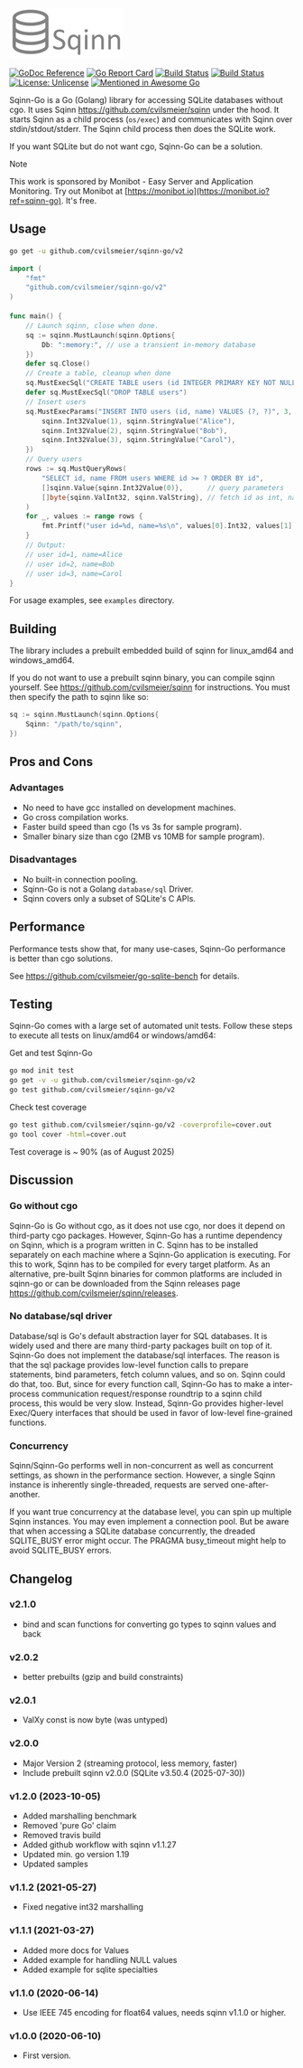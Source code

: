 
![Sqinn](logo.png "Sqinn")

[![GoDoc Reference](https://pkg.go.dev/badge/github.com/cvilsmeier/sqinn-go/v2)](http://godoc.org/github.com/cvilsmeier/sqinn-go/v2)
[![Go Report Card](https://goreportcard.com/badge/github.com/cvilsmeier/sqinn-go)](https://goreportcard.com/report/github.com/cvilsmeier/sqinn-go)
[![Build Status](https://github.com/cvilsmeier/sqinn-go/actions/workflows/linux.yml/badge.svg)](https://github.com/cvilsmeier/sqinn-go/actions/workflows/linux.yml)
[![Build Status](https://github.com/cvilsmeier/sqinn-go/actions/workflows/windows.yml/badge.svg)](https://github.com/cvilsmeier/sqinn-go/actions/workflows/windows.yml)
[![License: Unlicense](https://img.shields.io/badge/license-Unlicense-blue.svg)](http://unlicense.org/)
[![Mentioned in Awesome Go](https://awesome.re/mentioned-badge.svg)](https://github.com/avelino/awesome-go)

Sqinn-Go is a Go (Golang) library for accessing SQLite databases without cgo.
It uses Sqinn <https://github.com/cvilsmeier/sqinn> under the hood.
It starts Sqinn as a child process (`os/exec`) and communicates with
Sqinn over stdin/stdout/stderr. The Sqinn child process then does the SQLite
work.

If you want SQLite but do not want cgo, Sqinn-Go can be a solution.

> [!NOTE]
> This work is sponsored by Monibot - Easy Server and Application Monitoring.
> Try out Monibot at [https://monibot.io](https://monibot.io?ref=sqinn-go).
> It's free.


Usage
------------------------------------------------------------------------------

```bash
go get -u github.com/cvilsmeier/sqinn-go/v2
```

```go
import (
	"fmt"
	"github.com/cvilsmeier/sqinn-go/v2"
)

func main() {
	// Launch sqinn, close when done.
	sq := sqinn.MustLaunch(sqinn.Options{
		Db: ":memory:", // use a transient in-memory database
	})
	defer sq.Close()
	// Create a table, cleanup when done
	sq.MustExecSql("CREATE TABLE users (id INTEGER PRIMARY KEY NOT NULL, name TEXT)")
	defer sq.MustExecSql("DROP TABLE users")
	// Insert users
	sq.MustExecParams("INSERT INTO users (id, name) VALUES (?, ?)", 3, 2, []sqinn.Value{
		sqinn.Int32Value(1), sqinn.StringValue("Alice"),
		sqinn.Int32Value(2), sqinn.StringValue("Bob"),
		sqinn.Int32Value(3), sqinn.StringValue("Carol"),
	})
	// Query users
	rows := sq.MustQueryRows(
		"SELECT id, name FROM users WHERE id >= ? ORDER BY id",
		[]sqinn.Value{sqinn.Int32Value(0)},      // query parameters
		[]byte{sqinn.ValInt32, sqinn.ValString}, // fetch id as int, name as string
	)
	for _, values := range rows {
		fmt.Printf("user id=%d, name=%s\n", values[0].Int32, values[1].String)
	}
	// Output:
	// user id=1, name=Alice
	// user id=2, name=Bob
	// user id=3, name=Carol
}
```

For usage examples, see `examples` directory.


Building
------------------------------------------------------------------------------

The library includes a prebuilt embedded build of sqinn for linux_amd64 and
windows_amd64.

If you do not want to use a prebuilt sqinn binary, you can compile sqinn
yourself. See <https://github.com/cvilsmeier/sqinn> for instructions.
You must then specify the path to sqinn like so:

```go
sq := sqinn.MustLaunch(sqinn.Options{
	Sqinn: "/path/to/sqinn",
})
```


Pros and Cons
------------------------------------------------------------------------------

### Advantages

- No need to have gcc installed on development machines.
- Go cross compilation works.
- Faster build speed than cgo (1s vs 3s for sample program).
- Smaller binary size than cgo (2MB vs 10MB for sample program).


### Disadvantages

- No built-in connection pooling.
- Sqinn-Go is not a Golang `database/sql` Driver.
- Sqinn covers only a subset of SQLite's C APIs.


Performance
------------------------------------------------------------------------------

Performance tests show that, for many use-cases, Sqinn-Go performance is better
than cgo solutions.

See <https://github.com/cvilsmeier/go-sqlite-bench> for details.


Testing
------------------------------------------------------------------------------

Sqinn-Go comes with a large set of automated unit tests. Follow these steps to
execute all tests on linux/amd64 or windows/amd64:

Get and test Sqinn-Go

```bash
go mod init test
go get -v -u github.com/cvilsmeier/sqinn-go/v2
go test github.com/cvilsmeier/sqinn-go/v2
```


Check test coverage

```bash
go test github.com/cvilsmeier/sqinn-go/v2 -coverprofile=cover.out
go tool cover -html=cover.out
```

Test coverage is ~ 90% (as of August 2025)


Discussion
------------------------------------------------------------------------------

### Go without cgo

Sqinn-Go is Go without cgo, as it does not use cgo, nor does it depend on third-party
cgo packages. However, Sqinn-Go has a runtime dependency on Sqinn, which is a
program written in C. Sqinn has to be installed separately on each machine
where a Sqinn-Go application is executing. For this to work, Sqinn has to be
compiled for every target platform. As an alternative, pre-built Sqinn binaries
for common platforms are included in sqinn-go or can be downloaded from the
Sqinn releases page <https://github.com/cvilsmeier/sqinn/releases>.


### No database/sql driver

Database/sql is Go's default abstraction layer for SQL databases. It is widely
used and there are many third-party packages built on top of it. Sqinn-Go does
not implement the database/sql interfaces. The reason is that the sql package
provides low-level function calls to prepare statements, bind parameters, fetch
column values, and so on. Sqinn could do that, too. But, since for every
function call, Sqinn-Go has to make a inter-process communication
request/response roundtrip to a sqinn child process, this would be very slow.
Instead, Sqinn-Go provides higher-level Exec/Query interfaces that should be
used in favor of low-level fine-grained functions.


### Concurrency

Sqinn/Sqinn-Go performs well in non-concurrent as well as concurrent settings,
as shown in the performance section. However, a single Sqinn instance
is inherently single-threaded, requests are served one-after-another.

If you want true concurrency at the database level, you can spin up multiple
Sqinn instances. You may even implement a connection pool. But be aware that
when accessing a SQLite database concurrently, the dreaded SQLITE_BUSY error
might occur. The PRAGMA busy_timeout might help to avoid SQLITE_BUSY errors.



Changelog
------------------------------------------------------------------------------

### v2.1.0

- bind and scan functions for converting go types to sqinn values and back


### v2.0.2

- better prebuilts (gzip and build constraints)


### v2.0.1

- ValXy const is now byte (was untyped)


### v2.0.0

- Major Version 2 (streaming protocol, less memory, faster)
- Include prebuilt sqinn v2.0.0 (SQLite v3.50.4 (2025-07-30))


### v1.2.0 (2023-10-05)

- Added marshalling benchmark
- Removed 'pure Go' claim
- Removed travis build
- Added github workflow with sqinn v1.1.27
- Updated min. go version 1.19
- Updated samples


### v1.1.2 (2021-05-27)

- Fixed negative int32 marshalling


### v1.1.1 (2021-03-27)

- Added more docs for Values
- Added example for handling NULL values
- Added example for sqlite specialties


### v1.1.0 (2020-06-14)

- Use IEEE 745 encoding for float64 values, needs sqinn v1.1.0 or higher.


### v1.0.0 (2020-06-10)

- First version.
